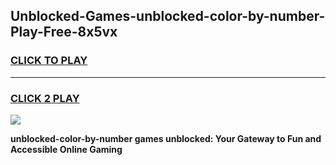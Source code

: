 
## Unblocked-Games-unblocked-color-by-number-Play-Free-8x5vx
<h3>
<a href="https://premium76.site?title=unblocked-color-by-number&ref=18A1">CLICK TO PLAY</a></h3>
<hr>

<h3>
<a href="https://premium76.site?title=unblocked-color-by-number&ref=18A1">CLICK 2 PLAY</a>
  
</h3>

<a href="https://premium76.site?title=unblocked-color-by-number&ref=18A1"><img src="https://clearcache.store/games.png"></a>


**unblocked-color-by-number games unblocked: Your Gateway to Fun and Accessible Online Gaming**
